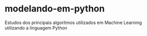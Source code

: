 # modelando-em-python
Estudos dos principais algoritmos utilizados em Machine Learning utilizando a linguagem Python
